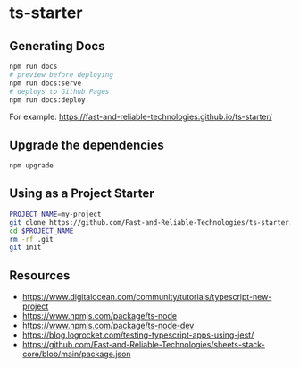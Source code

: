 # ts-starter

## Generating Docs

```sh
npm run docs
# preview before deploying
npm run docs:serve
# deploys to Github Pages
npm run docs:deploy
```

For example: <https://fast-and-reliable-technologies.github.io/ts-starter/>

## Upgrade the dependencies

```sh
npm upgrade
```

## Using as a Project Starter

```sh
PROJECT_NAME=my-project
git clone https://github.com/Fast-and-Reliable-Technologies/ts-starter.git $PROJECT_NAME
cd $PROJECT_NAME
rm -rf .git
git init
```

## Resources

- <https://www.digitalocean.com/community/tutorials/typescript-new-project>
- <https://www.npmjs.com/package/ts-node>
- <https://www.npmjs.com/package/ts-node-dev>
- <https://blog.logrocket.com/testing-typescript-apps-using-jest/>
- <https://github.com/Fast-and-Reliable-Technologies/sheets-stack-core/blob/main/package.json>
